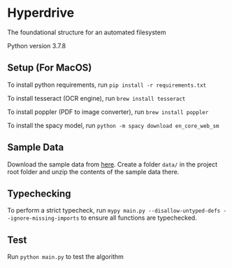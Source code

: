 # Hyperdrive

The foundational structure for an automated filesystem

Python version 3.7.8

## Setup (For MacOS)

To install python requirements, run `pip install -r requirements.txt`

To install tesseract (OCR engine), run `brew install tesseract`

To install poppler (PDF to image converter), run `brew install poppler`

To install the spacy model, run `python -m spacy download en_core_web_sm`

## Sample Data

Download the sample data from [here](https://drive.google.com/file/d/14Wdmii6le7KQDEW9T4eZD4emKbvdCjse/view).
Create a folder `data/` in the project root folder and unzip the contents of the sample data there.

## Typechecking

To perform a strict typecheck, run `mypy main.py --disallow-untyped-defs --ignore-missing-imports` to ensure all functions are typechecked.

## Test

Run `python main.py` to test the algorithm
